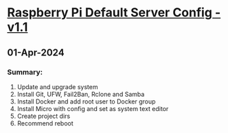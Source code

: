 <H1><u>Raspberry Pi Default Server Config - v1.1</u></H1>
<H2>01-Apr-2024</H2>
<h3>Summary:</h3>
<ol>
  <li>Update and upgrade system</li>
  <li>Install Git, UFW, Fail2Ban, Rclone and Samba</li>
  <li>Install Docker and add root user to Docker group</li>
  <li>Install Micro with config and set as system text editor</li>
  <li>Create project dirs</li>
  <li>Recommend reboot</li>
</ol>
